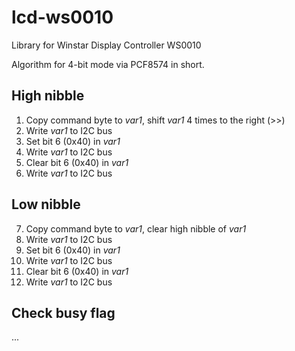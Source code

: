 # lcd-ws0010
Library for Winstar Display Controller WS0010

Algorithm for 4-bit mode via PCF8574 in short.
## High nibble
1) Copy command byte to _var1_, shift _var1_ 4 times to the right (>>)
2) Write _var1_ to I2C bus
3) Set bit 6 (0x40) in _var1_
4) Write _var1_ to I2C bus
5) Clear bit 6 (0x40) in _var1_
6) Write _var1_ to I2C bus
## Low nibble
7) Copy command byte to _var1_, clear high nibble of _var1_
8) Write _var1_ to I2C bus
9) Set bit 6 (0x40) in _var1_
10) Write _var1_ to I2C bus
11) Clear bit 6 (0x40) in _var1_
12) Write _var1_ to I2C bus
## Check busy flag
...
